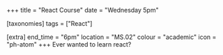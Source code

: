 +++
title = "React Course"
date = "Wednesday 5pm"

[taxonomies]
tags = ["React"]

[extra]
end_time = "6pm"
location = "MS.02"
colour = "academic"
icon = "ph-atom"
+++
Ever wanted to learn react?